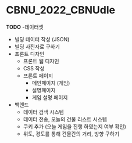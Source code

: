 # CBNU_2022_CBNUdle

**TODO**
-데이터셋
  - 빌딩 데이터 작성 (JSON)
  - 빌딩 사진자료 구하기
- 프론트 디자인
  - 프론트 웹 디자인
  - CSS 작성
  - 프론트 페이지
    - 메인페이지 (게임)
    - 설명페이지
    - 게임 설명 페이지
- 백엔드
  - 데이터 검색 시스템
  - 데이터 전송, 오늘의 건물 리스트 시스템
  - 쿠키 추가 (오늘 게임을 진행 하였는지 여부 확인)
  - 위도, 경도를 통해 건물간의 거리, 방향 구하기
